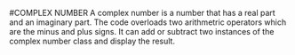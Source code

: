 #COMPLEX NUMBER
A complex number is a number that has a real part and an imaginary part. The code overloads two arithmetric
operators which are the minus and plus signs. It can add or subtract two instances of the complex number 
class and display the result.